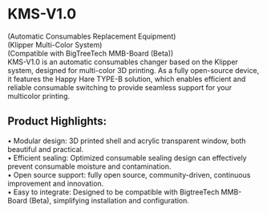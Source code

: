 # KMS-V1.0
(Automatic Consumables Replacement Equipment)  
(Klipper Multi-Color System)  
(Compatible with BigTreeTech MMB-Board (Beta))  
KMS-V1.0 is an automatic consumables changer based on the Klipper system, designed for multi-color 3D printing. As a fully open-source device, it features the Happy Hare TYPE-B solution, which enables efficient and reliable consumable switching to provide seamless support for your multicolor printing.

## Product Highlights:
 • Modular design: 3D printed shell and acrylic transparent window, both beautiful and practical.  
 • Efficient sealing: Optimized consumable sealing design can effectively prevent consumable moisture and contamination.  
 • Open source support: fully open source, community-driven, continuous improvement and innovation.  
 • Easy to integrate: Designed to be compatible with BigtreeTech MMB-Board (Beta), simplifying installation and configuration.  
